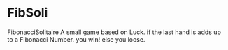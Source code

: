 # FibSoli
FibonacciSolitaire
A small game based on Luck.
if the last hand is adds up to a Fibonacci Number. you win!
else you loose.
